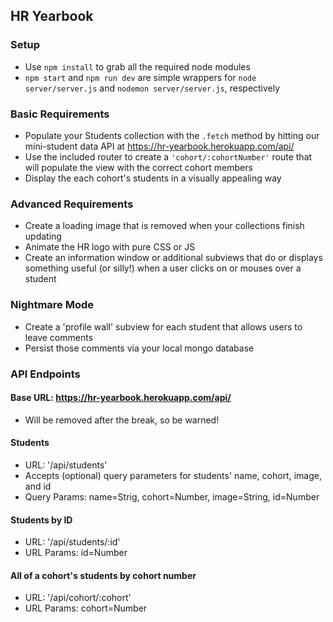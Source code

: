 ## HR Yearbook

### Setup
* Use `npm install` to grab all the required node modules
* `npm start` and `npm run dev` are simple wrappers for `node server/server.js` and `nodemon server/server.js`, respectively

### Basic Requirements
* Populate your Students collection with the `.fetch` method by hitting our mini-student data API at https://hr-yearbook.herokuapp.com/api/
* Use the included router to create a `'cohort/:cohortNumber'` route that will populate the view with the correct cohort members
* Display the each cohort's students in a visually appealing way

### Advanced Requirements
* Create a loading image that is removed when your collections finish updating
* Animate the HR logo with pure CSS or JS
* Create an information window or additional subviews that do or displays something useful (or silly!) when a user clicks on or mouses over a student

### Nightmare Mode
* Create a 'profile wall' subview for each student that allows users to leave comments
* Persist those comments via your local mongo database

### API Endpoints

#### Base URL: https://hr-yearbook.herokuapp.com/api/
* Will be removed after the break, so be warned!

#### Students
* URL: '/api/students'
* Accepts (optional) query parameters for students' name, cohort, image, and id
* Query Params: name=Strig, cohort=Number, image=String, id=Number

#### Students by ID
* URL: '/api/students/:id'
* URL Params: id=Number

#### All of a cohort's students by cohort number
* URL: '/api/cohort/:cohort'
* URL Params: cohort=Number

